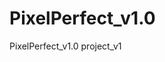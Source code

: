 # PixelPerfect_v1.0
PixelPerfect_v1.0 project_v1  
 
<!-- UPDATE: CIRCLES :) -->
<!-- UPDATE: JS ADV COURSE #3 -->
